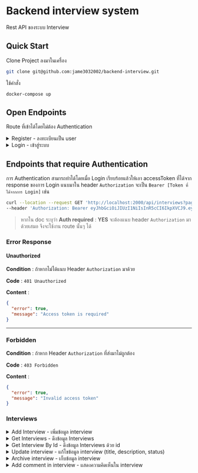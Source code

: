 # Backend interview system

Rest API ของระบบ Interview

## Quick Start

Clone Project ลงมาในเครื่อง

```sh
git clone git@github.com:jame3032002/backend-interview.git
```

ใช้คำสั่ง

```sh
docker-compose up
```

## Open Endpoints

Route ที่เข้าได้โดยไม่ต้อง Authentication

<details>
  <summary>Register - ลงทะเบียนเป็น user</summary>

## Register

สำหรับลงทะเบียนเป็น user เพื่อใช้งานระบบ

**URL** : `/api/users`

**Method** : `POST`

**Auth required** : NO

**Data constraints**

```json
{
  "name": "ข้อมูลเป็น String",
  "email": "ต้องถูก Format ของ email address",
  "password": "ต้องมากกว่า 8 ตัวอักษรและประกอบไปด้วย ตัวเล็ก ตัวใหญ่ ตัวเลข และอักขระพิเศษ"
}
```

**Data example**

```json
{
  "name": "วันเดอร์วูแมน",
  "email": "user4@robinhood.co.th",
  "password": "Password1!"
}
```

## Success Response

**Code** : `201 Created`

**Content** :

```json
{
  "success": true,
  "user": {
    "email": "user4@robinhood.co.th",
    "name": "วันเดอร์วูแมน",
    "_id": "65d07b072bb274bc40edc356",
    "createdAt": "2024-02-17T09:23:19.874Z",
    "updatedAt": "2024-02-17T09:23:19.874Z",
    "__v": 0
  }
}
```

## Error Response

### Invalid parameters

**Condition** : ถ้าไม่ได้ส่ง `name` หรือ `email` หรือ `password` ไป

**Code** : `400 BAD REQUEST`

**Content** :

```json
{
  "error": true,
  "message": "Invalid parameters"
}
```

<hr />

### Invalid email format

**Condition** : ถ้า `email` ผิด format

**Code** : `400 BAD REQUEST`

**Content** :

```json
{
  "error": true,
  "message": "Invalid email format"
}
```

<hr />

### Invalid password format

**Condition** : ถ้า `password` ไม่ได้ประกอบไปด้วย ตัวอักษรเล็ก ตัวอักษรใหญ่ ตัวเลข และอักขระพิเศษ หรือน้อยกว่า 8 ตัวอักษร

**Code** : `400 BAD REQUEST`

**Content** :

```json
{
  "error": true,
  "message": "Password must contain uppercase, lowercase, integer, special character and more than 8 characters"
}
```

<hr />

### Email already exists

**Condition** : ถ้า `email` ที่ส่งมามีอยู่แล้วในระบบ

**Code** : `400 BAD REQUEST`

**Content** :

```json
{
  "error": true,
  "message": "This email has already exists"
}
```

</details>

<details>
  <summary>Login - เข้าสู่ระบบ</summary>

## Login

สำหรับ Login ใช้งานระบบ

**URL** : `/api/users/login`

**Method** : `POST`

**Auth required** : NO

**Data constraints**

```json
{
  "email": "ต้องถูก Format ของ email address",
  "password": "เป็น String"
}
```

**Data example**

```json
{
  "email": "user4@robinhood.co.th",
  "password": "Password1!"
}
```

## Success Response

**Code** : `200 OK`

**Content** :

```json
{
  "success": true,
  "user": {
    "_id": "65d07b072bb274bc40edc356",
    "email": "user4@robinhood.co.th",
    "name": "วันเดอร์วูแมน",
    "createdAt": "2024-02-17T09:23:19.874Z",
    "updatedAt": "2024-02-17T09:23:19.874Z",
    "__v": 0
  },
  "accessToken": "eyJhbGciOiJIUzI1NiIsInR5cCI6IkpXVCJ9.eyJ1c2VySWQiOiI2NWQwN2IwNzJiYjI3NGJjNDBlZGMzNTYiLCJlbWFpbCI6InVzZXI0QHJvYmluaG9vZC5jby50aCIsIm5hbWUiOiLguKfguLHguJnguYDguJTguK3guKPguYzguKfguLnguYHguKHguJkiLCJyb2xlIjoidXNlciIsImlhdCI6MTcwODE2MzUxOCwiZXhwIjoxNzM5Njk5NTE4fQ.Rsj6OUIMLBsABlG2k4fZ-PHyNvg6A6HoT4pxaagq-2U"
}
```

## Error Response

### Invalid parameters

**Condition** : ถ้าไม่ได้ส่ง `email` หรือ `password` ไป

**Code** : `400 BAD REQUEST`

**Content** :

```json
{
  "error": true,
  "message": "Invalid parameters"
}
```

<hr />

### Invalid parameters

**Condition** : ถ้าไม่ได้ส่ง `email` หรือ `password` ไป

**Code** : `400 BAD REQUEST`

**Content** :

```json
{
  "error": true,
  "message": "Invalid parameters"
}
```

<hr />

### Invalid email or password

**Condition** : ถ้าหาก `email` หรือ `password` ไม่ถูกต้อง

**Code** : `401 Unauthorized`

**Content** :

```json
{
  "success": false,
  "message": "Invalid email or password"
}
```

</details>

## Endpoints that require Authentication

การ Authentication สามารถทำได้โดยเมื่อ Login เรียบร้อยแล้วให้เอา accessToken ที่ได้จาก response ของการ Login แนบมาใน header `Authorization` จะเป็น `Bearer [Token ที่ได้จากการ Login]` เช่น

```sh
curl --location --request GET 'http://localhost:2000/api/interviews?page=1&limit=3' \
--header 'Authorization: Bearer eyJhbGciOiJIUzI1NiIsInR5cCI6IkpXVCJ9.eyJ1c2VySWQiOiI2NWNmYTE4NmQwMGRjZDEzYjMxMWZjNGEiLCJlbWFpbCI6InVzZXIyQHJvYmluaG9vZC5jby50aCIsIm5hbWUiOiLguYHguJrguJfguYHguKHguJkiLCJyb2xlIjoidXNlciIsImlhdCI6MTcwODE1Njc3MiwiZXhwIjoxNzA4MTU3NjcyfQ.pwwwt7GwnY1BI70xLqzcqSEoscbDxszdXvIrCjy-WiE'
```

> หากใน doc ระบุว่า **Auth required** : **YES** จะต้องแนบ header `Authorization` มาด้วยเสมอ จึงจะใช้งาน route นั้นๆ ได้

### Error Response

#### Unauthorized

**Condition** : ถ้าหากไม่ได้แนบ Header `Authorization` มาด้วย

**Code** : `401 Unauthorized`

**Content** :

```json
{
  "error": true,
  "message": "Access token is required"
}
```

<hr />

### Forbidden

**Condition** : ถ้าหาก Header `Authorization` ที่ส่งมาไม่ถูกต้อง

**Code** : `403 Forbidden`

**Content** :

```json
{
  "error": true,
  "message": "Invalid access token"
}
```

### Interviews

<details>
  <summary>Add Interview - เพิ่มข้อมูล interview</summary>

## Add Interview

เป็น Route เพิ่มข้อมูล interview

**URL** : `/api/interviews`

**Method** : `POST`

**Auth required** : YES

**Data constraints**

```json
{
  "title": "ข้อมูลเป็น String",
  "description": "ข้อมูลเป็น String",
  "status": "ข้อมูลเป็น String เป็นได้แค่ 'To Do', 'In Progress', 'Done'"
}
```

> `status` ถ้าหาก status ไม่ได้ส่งไป ค่าเริ่มต้นจะเป็น `To Do`

**Data example**

```json
{
  "title": "นัดสัมภาษณ์งาน 1",
  "description": "Lorem ipsum dolor sit amet, consectetur adipiscing elit, sed do eiusmod tempor incididunt ut labore et dolore magna aliqua. In vitae turpis massa sed elementum tempus egestas sed sed. Pulvinar neque laoreet suspendisse interdum consectetur libero. Ut lectus arcu bibendum at varius vel. Feugiat in ante metus dictum at tempor commodo ullamcorpera. Lacinia at quis risus sed. Adipiscing bibendum est ultricies integer quis auctor elit sed vulputate. Nulla aliquet enim tortor at auctor urna nunc.",
  "status": "To Do"
}
```

# Success Response

**Code** : `201 Created`

**Content** :

```json
{
  "success": true,
  "interview": {
    "title": "นัดสัมภาษณ์งาน 1",
    "description": "Lorem ipsum dolor sit amet, consectetur adipiscing elit, sed do eiusmod tempor incididunt ut labore et dolore magna aliqua. In vitae turpis massa sed elementum tempus egestas sed sed. Pulvinar neque laoreet suspendisse interdum consectetur libero. Ut lectus arcu bibendum at varius vel. Feugiat in ante metus dictum at tempor commodo ullamcorpera. Lacinia at quis risus sed. Adipiscing bibendum est ultricies integer quis auctor elit sed vulputate. Nulla aliquet enim tortor at auctor urna nunc.",
    "status": "To Do",
    "createdBy": "65d07b072bb274bc40edc356",
    "isArchive": false,
    "_id": "65d0ea2a8991001385d7e63e",
    "edited": [],
    "createdAt": "2024-02-17T17:17:30.832Z",
    "updatedAt": "2024-02-17T17:17:30.832Z",
    "__v": 0,
    "name": "วันเดอร์วูแมน"
  }
}
```

## Error Response

### Invalid title or description

**Condition** : ถ้าไม่ได้ส่ง `title` หรือ `description` ไป

**Code** : `400 BAD REQUEST`

**Content** :

```json
{
  "error": true,
  "message": "Invalid title or description"
}
```

### Invalid status

**Condition** : ถ้าหากส่ง `status` เป็นค่าที่ไม่ใช่ `To Do`, `In Progress`, `Done`

**Code** : `400 BAD REQUEST`

**Content** :

```json
{
  "error": true,
  "message": "Invalid status"
}
```

</details>

<details>
  <summary>Get Interviews - ดึงข้อมูล Interviews</summary>

## Get Interviews

เป็น Route สำหรับดึงข้อมูลมาทำ List ของ Card ที่แสดงข้อมูล Interview ดังรูปด้านล่าง

![UX/UI List ของ Card ที่แสดงข้อมูล Interview](https://github.com/jame3032002/backend-interview/assets/8217160/860d2a00-634c-4bf7-9dd1-b5b5219d1f14)

**URL** : `/api/interviews`

**Method** : `GET`

> สามารถระบุ query เพิ่มเติมได้ 2 ค่าคือ `limit` และ `page`
>
> - page จะมีค่า default เป็น 1
> - limit จะมีค่า default เป็น 5

**Auth required** : YES

## Success Response

**Code** : `200 OK`

**Content** :

```json
{
  "success": true,
  "interviews": [
    {
      "_id": "65d061949166d015d47dee80",
      "title": "นัดสัมภาษณ์งาน 1",
      "description": "Lorem ipsum dolor sit amet, consectetur adipiscing elit, sed do eiusmod tempor incididunt ut labore et dolore magna aliqua. In vitae turpis massa sed elementum tempus egestas sed sed. Pulvinar neque laoreet suspendisse interdum consectetur libero. Ut lectus arcu bibendum at varius vel. Feugiat in ante metus dictum at tempor commodo ullamcorpera. Lacinia at quis risus sed. Adipiscing bibendum est ultricies integer quis auctor elit sed vulputate. Nulla aliquet enim tortor at auctor urna nunc.",
      "status": "To Do",
      "createdBy": "65cfa17ad00dcd13b311fc47",
      "isArchive": false,
      "createdAt": "2023-01-01T03:00:00.696Z",
      "updatedAt": "2023-01-01T04:00:00.696Z",
      "name": "โรบินฮู้ด"
    },
    {
      "_id": "65d061979166d015d47dee82",
      "title": "นัดสัมภาษณ์งาน 2",
      "description": "Lorem ipsum dolor sit amet, consectetur adipiscing elit, sed do eiusmod tempor incididunt ut labore et dolore magna aliqua. In vitae turpis massa sed elementum tempus egestas sed sed. Pulvinar neque laoreet suspendisse interdum consectetur libero. Ut lectus arcu bibendum at varius vel. Feugiat in ante metus dictum at tempor commodo ullamcorpera. Lacinia at quis risus sed. Adipiscing bibendum est ultricies integer quis auctor elit sed vulputate. Nulla aliquet enim tortor at auctor urna nunc.",
      "status": "To Do",
      "createdBy": "65cfa17ad00dcd13b311fc47",
      "isArchive": false,
      "createdAt": "2023-01-01T08:00:00.816Z",
      "updatedAt": "2023-01-01T08:00:00.816Z",
      "name": "โรบินฮู้ด"
    },
    {
      "_id": "65d0619b9166d015d47dee84",
      "title": "นัดสัมภาษณ์งาน 3",
      "description": "Lorem ipsum dolor sit amet, consectetur adipiscing elit, sed do eiusmod tempor incididunt ut labore et dolore magna aliqua. In vitae turpis massa sed elementum tempus egestas sed sed. Pulvinar neque laoreet suspendisse interdum consectetur libero. Ut lectus arcu bibendum at varius vel. Feugiat in ante metus dictum at tempor commodo ullamcorpera. Lacinia at quis risus sed. Adipiscing bibendum est ultricies integer quis auctor elit sed vulputate. Nulla aliquet enim tortor at auctor urna nunc.",
      "status": "To Do",
      "createdBy": "65cfa17ad00dcd13b311fc47",
      "isArchive": false,
      "createdAt": "2023-01-02T03:00:00.553Z",
      "updatedAt": "2023-01-02T03:00:00.553Z",
      "name": "โรบินฮู้ด"
    },
    {
      "_id": "65d064b99166d015d47dee93",
      "title": "นัดสัมภาษณ์งาน 4",
      "description": "Lorem ipsum dolor sit amet, consectetur adipiscing elit, sed do eiusmod tempor incididunt ut labore et dolore magna aliqua. In vitae turpis massa sed elementum tempus egestas sed sed. Pulvinar neque laoreet suspendisse interdum consectetur libero. Ut lectus arcu bibendum at varius vel. Feugiat in ante metus dictum at tempor commodo ullamcorpera. Lacinia at quis risus sed. Adipiscing bibendum est ultricies integer quis auctor elit sed vulputate. Nulla aliquet enim tortor at auctor urna nunc.",
      "status": "To Do",
      "createdBy": "65cfa19ad00dcd13b311fc4d",
      "isArchive": false,
      "createdAt": "2023-01-03T07:48:09.519Z",
      "updatedAt": "2023-01-03T07:48:09.519Z",
      "name": "แคทวูแมน"
    },
    {
      "_id": "65d064bc9166d015d47dee95",
      "title": "นัดสัมภาษณ์งาน 5",
      "description": "Lorem ipsum dolor sit amet, consectetur adipiscing elit, sed do eiusmod tempor incididunt ut labore et dolore magna aliqua. In vitae turpis massa sed elementum tempus egestas sed sed. Pulvinar neque laoreet suspendisse interdum consectetur libero. Ut lectus arcu bibendum at varius vel. Feugiat in ante metus dictum at tempor commodo ullamcorpera. Lacinia at quis risus sed. Adipiscing bibendum est ultricies integer quis auctor elit sed vulputate. Nulla aliquet enim tortor at auctor urna nunc.",
      "status": "To Do",
      "createdBy": "65cfa19ad00dcd13b311fc4d",
      "isArchive": false,
      "createdAt": "2023-02-17T13:00:12.789Z",
      "updatedAt": "2023-02-17T13:00:12.789Z",
      "name": "แคทวูแมน"
    }
  ],
  "info": {
    "totalResults": 8,
    "isNextPage": true,
    "currentPage": 1,
    "limit": 5
  }
}
```

> จากรูป UX/UI ก่อนหน้า ถ้าหากกดปุ่ม `See more` ให้เรียก API route เดิมนี้โดยจะต้องระบุ page ส่งมาด้วย เพื่อโหลด List ของ Interviews เพิ่มเติม เช่น http://localhost:2000/api/interviews?page=2

</details>

<details>
  <summary>Get Interview By Id - ดึงข้อมูล Interviews ด้วย id</summary>

## Get Interview By Id

เป็น Route สำหรับดึงข้อมูล Interview ด้วย Id ใช้สำหรับดึงข้อมูลเพื่อดูข้อมูล Interview หรือดึงข้อมูลเพื่อจะแก้ไขข้อมูลของ Interview ใช้กับ UX/UI ในส่วนการคลิกที่ Card เพื่อดู detail ดังรูปด้านล่างนี้

![UX/UI เมื่อกดที่ Card เพื่อดู detail](https://github.com/jame3032002/backend-interview/assets/8217160/571cc064-9d04-41f7-96cf-d68ea166128d)

**URL** : `/api/interviews/:interviewId`

**Method** : `GET`

> สามารถระบุ query เพิ่มเติมได้ คือ `include=comments`
> ถ้าหากระบุจะมี comments แสดงขึ้นมาด้วย

**Auth required** : YES

## Success Response (?include=comments)

**Code** : `200 OK`

**Content** :

```json
{
  "success": true,
  "interview": {
    "_id": "65d061949166d015d47dee80",
    "title": "นัดสัมภาษณ์งาน 1",
    "description": "Lorem ipsum dolor sit amet, consectetur adipiscing elit, sed do eiusmod tempor incididunt ut labore et dolore magna aliqua. In vitae turpis massa sed elementum tempus egestas sed sed. Pulvinar neque laoreet suspendisse interdum consectetur libero. Ut lectus arcu bibendum at varius vel. Feugiat in ante metus dictum at tempor commodo ullamcorpera. Lacinia at quis risus sed. Adipiscing bibendum est ultricies integer quis auctor elit sed vulputate. Nulla aliquet enim tortor at auctor urna nunc.",
    "status": "To Do",
    "createdBy": "65cfa17ad00dcd13b311fc47",
    "isArchive": false,
    "edited": [
      {
        "title": "นัดสัมภาษณ์งาน 1-1",
        "description": "1-1-Lorem ipsum dolor sit amet, consectetur adipiscing elit, sed do eiusmod tempor incididunt ut labore et dolore magna aliqua. In vitae turpis massa sed elementum tempus egestas sed sed. Pulvinar neque laoreet suspendisse interdum consectetur libero. Ut lectus arcu bibendum at varius vel. Feugiat in ante metus dictum at tempor commodo ullamcorpera. Lacinia at quis risus sed. Adipiscing bibendum est ultricies integer quis auctor elit sed vulputate. Nulla aliquet enim tortor at auctor urna nunc.",
        "status": "To Do",
        "createdAt": "2023-01-01T03:10:00.696Z",
        "_id": "65d067709e8c3fb440e39d2c"
      },
      {
        "title": "นัดสัมภาษณ์งาน 1-2",
        "description": "1-2-Lorem ipsum dolor sit amet, consectetur adipiscing elit, sed do eiusmod tempor incididunt ut labore et dolore magna aliqua. In vitae turpis massa sed elementum tempus egestas sed sed. Pulvinar neque laoreet suspendisse interdum consectetur libero. Ut lectus arcu bibendum at varius vel. Feugiat in ante metus dictum at tempor commodo ullamcorper a. Lacinia at quis risus sed. Adipiscing bibendum est ultricies integer quis auctor elit sed vulputate. Nulla aliquet enim tortor at auctor urna nunc.",
        "status": "Done",
        "createdAt": "2023-01-01T03:12:00.696Z",
        "_id": "65d0677a9e8c3fb440e39d30"
      },
      {
        "title": "นัดสัมภาษณ์งาน 1-3",
        "description": "1-3-Lorem ipsum dolor sit amet, consectetur adipiscing elit, sed do eiusmod tempor incididunt ut labore et dolore magna aliqua. In vitae turpis massa sed elementum tempus egestas sed sed. Pulvinar neque laoreet suspendisse interdum consectetur libero. Ut lectus arcu bibendum at varius vel. Feugiat in ante metus dictum at tempor commodo ullamcorper a. Lacinia at quis risus sed. Adipiscing bibendum est ultricies integer quis auctor elit sed vulputate. Nulla aliquet enim tortor at auctor urna nunc.",
        "status": "Done",
        "createdAt": "2023-01-01T03:20:00.696Z",
        "_id": "65d0677f9e8c3fb440e39d35"
      }
    ],
    "createdAt": "2023-01-01T03:00:00.696Z",
    "updatedAt": "2023-01-01T04:00:00.696Z",
    "name": "โรบินฮู้ด",
    "email": "user1@robinhood.co.th"
  },
  "comments": [
    {
      "_id": "65d062a99166d015d47dee8f",
      "interviewId": "65d061949166d015d47dee80",
      "comment": "Lorem ipsum dolor sit amet, consectetur adipiscing elit, sed do eiusmod tempor incididunt ut labore et dolore magna aliqua.",
      "createdBy": "65cfa186d00dcd13b311fc4a",
      "createdAt": "2024-02-17T07:39:21.161Z",
      "name": "แบทแมน",
      "email": "user2@robinhood.co.th"
    },
    {
      "_id": "65d062a19166d015d47dee8c",
      "interviewId": "65d061949166d015d47dee80",
      "comment": "Lorem ipsum dolor sit amet, consectetur adipiscing elit, sed do eiusmod tempor incididunt ut labore et dolore magna aliqua.",
      "createdBy": "65cfa19ad00dcd13b311fc4d",
      "createdAt": "2024-02-17T07:39:13.363Z",
      "name": "แคทวูแมน",
      "email": "user3@robinhood.co.th"
    },
    {
      "_id": "65d062469166d015d47dee88",
      "interviewId": "65d061949166d015d47dee80",
      "comment": "Lorem ipsum dolor sit amet, consectetur adipiscing elit, sed do eiusmod tempor incididunt ut labore et dolore magna aliqua.",
      "createdBy": "65cfa186d00dcd13b311fc4a",
      "createdAt": "2024-02-17T07:37:42.492Z",
      "name": "แบทแมน",
      "email": "user2@robinhood.co.th"
    }
  ]
}
```

## Success Response (กรณีไม่ได้ระบุ query เพิ่มเติม)

**Code** : `200 OK`

**Content** :

```json
{
  "success": true,
  "interview": {
    "_id": "65d061949166d015d47dee80",
    "title": "นัดสัมภาษณ์งาน 1",
    "description": "Lorem ipsum dolor sit amet, consectetur adipiscing elit, sed do eiusmod tempor incididunt ut labore et dolore magna aliqua. In vitae turpis massa sed elementum tempus egestas sed sed. Pulvinar neque laoreet suspendisse interdum consectetur libero. Ut lectus arcu bibendum at varius vel. Feugiat in ante metus dictum at tempor commodo ullamcorpera. Lacinia at quis risus sed. Adipiscing bibendum est ultricies integer quis auctor elit sed vulputate. Nulla aliquet enim tortor at auctor urna nunc.",
    "status": "To Do",
    "createdBy": "65cfa17ad00dcd13b311fc47",
    "isArchive": false,
    "edited": [
      {
        "title": "นัดสัมภาษณ์งาน 1-1",
        "description": "1-1-Lorem ipsum dolor sit amet, consectetur adipiscing elit, sed do eiusmod tempor incididunt ut labore et dolore magna aliqua. In vitae turpis massa sed elementum tempus egestas sed sed. Pulvinar neque laoreet suspendisse interdum consectetur libero. Ut lectus arcu bibendum at varius vel. Feugiat in ante metus dictum at tempor commodo ullamcorpera. Lacinia at quis risus sed. Adipiscing bibendum est ultricies integer quis auctor elit sed vulputate. Nulla aliquet enim tortor at auctor urna nunc.",
        "status": "To Do",
        "createdAt": "2023-01-01T03:10:00.696Z",
        "_id": "65d067709e8c3fb440e39d2c"
      },
      {
        "title": "นัดสัมภาษณ์งาน 1-2",
        "description": "1-2-Lorem ipsum dolor sit amet, consectetur adipiscing elit, sed do eiusmod tempor incididunt ut labore et dolore magna aliqua. In vitae turpis massa sed elementum tempus egestas sed sed. Pulvinar neque laoreet suspendisse interdum consectetur libero. Ut lectus arcu bibendum at varius vel. Feugiat in ante metus dictum at tempor commodo ullamcorper a. Lacinia at quis risus sed. Adipiscing bibendum est ultricies integer quis auctor elit sed vulputate. Nulla aliquet enim tortor at auctor urna nunc.",
        "status": "Done",
        "createdAt": "2023-01-01T03:12:00.696Z",
        "_id": "65d0677a9e8c3fb440e39d30"
      },
      {
        "title": "นัดสัมภาษณ์งาน 1-3",
        "description": "1-3-Lorem ipsum dolor sit amet, consectetur adipiscing elit, sed do eiusmod tempor incididunt ut labore et dolore magna aliqua. In vitae turpis massa sed elementum tempus egestas sed sed. Pulvinar neque laoreet suspendisse interdum consectetur libero. Ut lectus arcu bibendum at varius vel. Feugiat in ante metus dictum at tempor commodo ullamcorper a. Lacinia at quis risus sed. Adipiscing bibendum est ultricies integer quis auctor elit sed vulputate. Nulla aliquet enim tortor at auctor urna nunc.",
        "status": "Done",
        "createdAt": "2023-01-01T03:20:00.696Z",
        "_id": "65d0677f9e8c3fb440e39d35"
      }
    ],
    "createdAt": "2023-01-01T03:00:00.696Z",
    "updatedAt": "2023-01-01T04:00:00.696Z",
    "name": "โรบินฮู้ด",
    "email": "user1@robinhood.co.th"
  }
}
```

> **เพิ่มเติม** ในการ GET interview by id จะมีข้อมูล Edited ติดมาด้วย ซึ่งจะเอาไปใช้กับส่วนที่กดดูประวัติการแก้ไข

</details>

<details>
  <summary>Update interview - แก้ไขข้อมูล interview (title, description, status)</summary>

## Update interview

เป็น Route ที่เรียกเมื่อต้องการแก้ไข interview

**URL** : `/api/interviews/:interviewId`

**Method** : `PATCH`

**Auth required** : YES

**Data constraints**

```json
{
  "title": "ข้อมูลเป็น String",
  "description": "ข้อมูลเป็น String",
  "status": "ข้อมูลเป็น String เป็นได้แค่ 'To Do', 'In Progress', 'Done'"
}
```

> ไม่จำเป็นต้องส่งมาทุก field ถ้าหากค่าไหนที่ไม่ได้ส่งมา ค่านั้นจะไม่ถูกอัพเดท

**Data example**

```json
{
  "title": "นัดสัมภาษณ์งาน 1-3",
  "description": "1-3-Lorem ipsum dolor sit amet, consectetur adipiscing elit, sed do eiusmod tempor incididunt ut labore et dolore magna aliqua. In vitae turpis massa sed elementum tempus egestas sed sed. Pulvinar neque laoreet suspendisse interdum consectetur libero. Ut lectus arcu bibendum at varius vel. Feugiat in ante metus dictum at tempor commodo ullamcorper a. Lacinia at quis risus sed. Adipiscing bibendum est ultricies integer quis auctor elit sed vulputate. Nulla aliquet enim tortor at auctor urna nunc.",
  "status": "Done"
}
```

## Success Response

**Code** : `200 OK`

**Content** :

```json
{
  "success": true,
  "interview": {
    "_id": "65d061949166d015d47dee80",
    "title": "นัดสัมภาษณ์งาน 1-3",
    "description": "1-3-Lorem ipsum dolor sit amet, consectetur adipiscing elit, sed do eiusmod tempor incididunt ut labore et dolore magna aliqua. In vitae turpis massa sed elementum tempus egestas sed sed. Pulvinar neque laoreet suspendisse interdum consectetur libero. Ut lectus arcu bibendum at varius vel. Feugiat in ante metus dictum at tempor commodo ullamcorper a. Lacinia at quis risus sed. Adipiscing bibendum est ultricies integer quis auctor elit sed vulputate. Nulla aliquet enim tortor at auctor urna nunc.",
    "status": "Done",
    "createdBy": "65cfa17ad00dcd13b311fc47",
    "isArchive": false,
    "edited": [
      {
        "title": "นัดสัมภาษณ์งาน 1-1",
        "description": "1-1-Lorem ipsum dolor sit amet, consectetur adipiscing elit, sed do eiusmod tempor incididunt ut labore et dolore magna aliqua. In vitae turpis massa sed elementum tempus egestas sed sed. Pulvinar neque laoreet suspendisse interdum consectetur libero. Ut lectus arcu bibendum at varius vel. Feugiat in ante metus dictum at tempor commodo ullamcorpera. Lacinia at quis risus sed. Adipiscing bibendum est ultricies integer quis auctor elit sed vulputate. Nulla aliquet enim tortor at auctor urna nunc.",
        "status": "To Do",
        "createdAt": "2023-01-01T03:10:00.696Z",
        "_id": "65d067709e8c3fb440e39d2c"
      },
      {
        "title": "นัดสัมภาษณ์งาน 1-2",
        "description": "1-2-Lorem ipsum dolor sit amet, consectetur adipiscing elit, sed do eiusmod tempor incididunt ut labore et dolore magna aliqua. In vitae turpis massa sed elementum tempus egestas sed sed. Pulvinar neque laoreet suspendisse interdum consectetur libero. Ut lectus arcu bibendum at varius vel. Feugiat in ante metus dictum at tempor commodo ullamcorper a. Lacinia at quis risus sed. Adipiscing bibendum est ultricies integer quis auctor elit sed vulputate. Nulla aliquet enim tortor at auctor urna nunc.",
        "status": "Done",
        "createdAt": "2023-01-01T03:12:00.696Z",
        "_id": "65d0677a9e8c3fb440e39d30"
      },
      {
        "title": "นัดสัมภาษณ์งาน 1-3",
        "description": "1-3-Lorem ipsum dolor sit amet, consectetur adipiscing elit, sed do eiusmod tempor incididunt ut labore et dolore magna aliqua. In vitae turpis massa sed elementum tempus egestas sed sed. Pulvinar neque laoreet suspendisse interdum consectetur libero. Ut lectus arcu bibendum at varius vel. Feugiat in ante metus dictum at tempor commodo ullamcorper a. Lacinia at quis risus sed. Adipiscing bibendum est ultricies integer quis auctor elit sed vulputate. Nulla aliquet enim tortor at auctor urna nunc.",
        "status": "Done",
        "createdAt": "2023-01-01T03:20:00.696Z",
        "_id": "65d0677f9e8c3fb440e39d35"
      },
      {
        "title": "นัดสัมภาษณ์งาน 1",
        "description": "Lorem ipsum dolor sit amet, consectetur adipiscing elit, sed do eiusmod tempor incididunt ut labore et dolore magna aliqua. In vitae turpis massa sed elementum tempus egestas sed sed. Pulvinar neque laoreet suspendisse interdum consectetur libero. Ut lectus arcu bibendum at varius vel. Feugiat in ante metus dictum at tempor commodo ullamcorpera. Lacinia at quis risus sed. Adipiscing bibendum est ultricies integer quis auctor elit sed vulputate. Nulla aliquet enim tortor at auctor urna nunc.",
        "status": "To Do",
        "createdAt": "2024-02-17T15:29:32.060Z",
        "_id": "65d0d0dc7dbaf451370dbbd9"
      }
    ],
    "createdAt": "2023-01-01T03:00:00.696Z",
    "updatedAt": "2024-02-17T15:29:32.063Z",
    "__v": 0,
    "name": "โรบินฮู้ด"
  }
}
```

## Error Response

### Invalid parameters

**Condition** : ถ้าไม่ได้ส่ง `title` หรือ `description` หรือ `status` ไป

**Code** : `400 BAD REQUEST`

**Content** :

```json
{
  "error": true,
  "message": "Invalid parameters"
}
```

<hr />

### Invalid interviewId

**Condition** : ถ้าหาก `interviewId` ที่ส่งมาไม่ตรงกับใน Database

**Code** : `400 BAD REQUEST`

**Content** :

```json
{
  "error": true,
  "message": "Invalid interviewId"
}
```

<hr />

### Invalid status

**Condition** : ถ้าหาก `status` ที่ส่งมาค่าไม่ใช่ `To Do` หรือ `In Progress` หรือ `Done`

**Code** : `400 BAD REQUEST`

**Content** :

```json
{
  "error": true,
  "message": "Invalid status"
}
```

<hr />

</details>

<details>
  <summary>Archive interview - เก็บข้อมูล interview</summary>

## Archive interview

เป็น Route ที่เรียกเมื่อกดที่ปุ่ม "จัดเก็บ" ดังรูปด้านล่าง

![UX/UI ปุ่มที่จัดเก็บ](https://github.com/jame3032002/backend-interview/assets/8217160/124feeb7-b3d4-4816-a284-f9e70fab3548)

**URL** : `/api/interviews/:interviewId/archive`

**Method** : `PATCH`

**Auth required** : YES

## Success Response

**Code** : `200 OK`

**Content** :

```json
{
  "success": true,
  "interview": {
    "_id": "65d061949166d015d47dee80",
    "title": "นัดสัมภาษณ์งาน 1-3",
    "description": "1-3-Lorem ipsum dolor sit amet, consectetur adipiscing elit, sed do eiusmod tempor incididunt ut labore et dolore magna aliqua. In vitae turpis massa sed elementum tempus egestas sed sed. Pulvinar neque laoreet suspendisse interdum consectetur libero. Ut lectus arcu bibendum at varius vel. Feugiat in ante metus dictum at tempor commodo ullamcorper a. Lacinia at quis risus sed. Adipiscing bibendum est ultricies integer quis auctor elit sed vulputate. Nulla aliquet enim tortor at auctor urna nunc.",
    "status": "Done",
    "createdBy": "65cfa17ad00dcd13b311fc47",
    "isArchive": true,
    "edited": [
      {
        "title": "นัดสัมภาษณ์งาน 1-1",
        "description": "1-1-Lorem ipsum dolor sit amet, consectetur adipiscing elit, sed do eiusmod tempor incididunt ut labore et dolore magna aliqua. In vitae turpis massa sed elementum tempus egestas sed sed. Pulvinar neque laoreet suspendisse interdum consectetur libero. Ut lectus arcu bibendum at varius vel. Feugiat in ante metus dictum at tempor commodo ullamcorpera. Lacinia at quis risus sed. Adipiscing bibendum est ultricies integer quis auctor elit sed vulputate. Nulla aliquet enim tortor at auctor urna nunc.",
        "status": "To Do",
        "createdAt": "2023-01-01T03:10:00.696Z",
        "_id": "65d067709e8c3fb440e39d2c"
      },
      {
        "title": "นัดสัมภาษณ์งาน 1-2",
        "description": "1-2-Lorem ipsum dolor sit amet, consectetur adipiscing elit, sed do eiusmod tempor incididunt ut labore et dolore magna aliqua. In vitae turpis massa sed elementum tempus egestas sed sed. Pulvinar neque laoreet suspendisse interdum consectetur libero. Ut lectus arcu bibendum at varius vel. Feugiat in ante metus dictum at tempor commodo ullamcorper a. Lacinia at quis risus sed. Adipiscing bibendum est ultricies integer quis auctor elit sed vulputate. Nulla aliquet enim tortor at auctor urna nunc.",
        "status": "Done",
        "createdAt": "2023-01-01T03:12:00.696Z",
        "_id": "65d0677a9e8c3fb440e39d30"
      },
      {
        "title": "นัดสัมภาษณ์งาน 1-3",
        "description": "1-3-Lorem ipsum dolor sit amet, consectetur adipiscing elit, sed do eiusmod tempor incididunt ut labore et dolore magna aliqua. In vitae turpis massa sed elementum tempus egestas sed sed. Pulvinar neque laoreet suspendisse interdum consectetur libero. Ut lectus arcu bibendum at varius vel. Feugiat in ante metus dictum at tempor commodo ullamcorper a. Lacinia at quis risus sed. Adipiscing bibendum est ultricies integer quis auctor elit sed vulputate. Nulla aliquet enim tortor at auctor urna nunc.",
        "status": "Done",
        "createdAt": "2023-01-01T03:20:00.696Z",
        "_id": "65d0677f9e8c3fb440e39d35"
      },
      {
        "title": "นัดสัมภาษณ์งาน 1",
        "description": "Lorem ipsum dolor sit amet, consectetur adipiscing elit, sed do eiusmod tempor incididunt ut labore et dolore magna aliqua. In vitae turpis massa sed elementum tempus egestas sed sed. Pulvinar neque laoreet suspendisse interdum consectetur libero. Ut lectus arcu bibendum at varius vel. Feugiat in ante metus dictum at tempor commodo ullamcorpera. Lacinia at quis risus sed. Adipiscing bibendum est ultricies integer quis auctor elit sed vulputate. Nulla aliquet enim tortor at auctor urna nunc.",
        "status": "To Do",
        "createdAt": "2024-02-17T15:29:32.060Z",
        "_id": "65d0d0dc7dbaf451370dbbd9"
      }
    ],
    "createdAt": "2023-01-01T03:00:00.696Z",
    "updatedAt": "2024-02-17T15:48:47.125Z",
    "__v": 0,
    "name": "โรบินฮู้ด"
  }
}
```

> ระบบจะอัพเดท field ชื่อ `isArchive` ให้มีค่าเป็น **true**
>
> ซึ่งในส่วน `GET interviews` ปกติแล้วจะดึงเฉพาะค่า `isArchive` ที่เป็น **false** ไปแสดง

## Error Response

### Invalid interviewId

**Condition** : ถ้าหาก `interviewId` ที่ส่งมาไม่ถูกต้อง

**Code** : `400 BAD REQUEST`

**Content** :

```json
{
  "error": true,
  "message": "Invalid interviewId"
}
```

</details>

<details>
  <summary>Add comment in interview - แสดงความคิดเห็นใน interview</summary>

## Archive interview

เป็น Route สำหรับเพิ่มความคิดเห็นใน interview ดัง UX/UI ด้านล่าง

![UX/UI ส่วนที่แสดงความคิดเห็น](https://github.com/jame3032002/backend-interview/assets/8217160/da21b4b5-f1b1-4af2-8710-5f36cf31f3cd)

**URL** : `/api/interviews/:interviewId/comments`

**Method** : `POST`

**Auth required** : YES

**Data constraints**

```json
{
  "comment": "ข้อมูลเป็น String"
}
```

**Data example**

```json
{
  "comment": "Lorem ipsum dolor sit amet, consectetur adipiscing elit, sed do eiusmod tempor incididunt ut labore et dolore magna aliqua."
}
```

## Success Response

**Code** : `201 Created`

**Content** :

```json
{
  "success": true,
  "comment": {
    "interviewId": "65d061949166d015d47dee80",
    "comment": "Lorem ipsum dolor sit amet, consectetur adipiscing elit, sed do eiusmod tempor incididunt ut labore et dolore magna aliqua.",
    "createdBy": "65d07b072bb274bc40edc356",
    "_id": "65d0f6e467b048161e74dd6d",
    "createdAt": "2024-02-17T18:11:48.217Z",
    "updatedAt": "2024-02-17T18:11:48.217Z",
    "__v": 0
  }
}
```

## Error Response

### Invalid parameters

**Condition** : ถ้าหาก `comment` ไม่ได้ส่งมา

**Code** : `400 BAD REQUEST`

**Content** :

```json
{
  "error": true,
  "message": "Invalid parameters"
}
```

### Invalid interviewId

**Condition** : ถ้าหาก `interviewId` ไม่ถูกต้อง

**Code** : `400 BAD REQUEST`

**Content** :

```json
{
  "error": true,
  "message": "Invalid interviewId"
}
```

</details>
